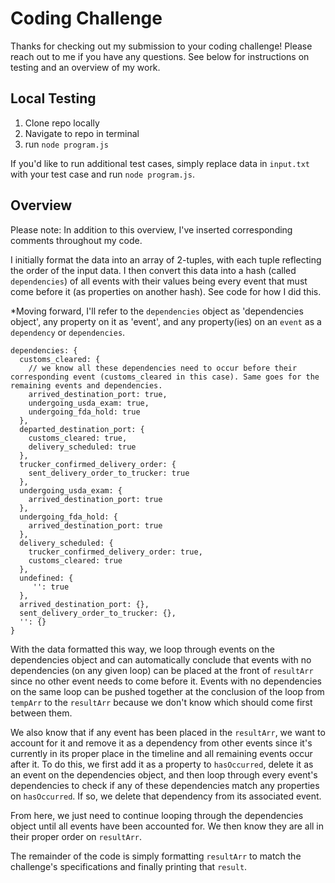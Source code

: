 # Coding Challenge
Thanks for checking out my submission to your coding challenge! Please reach out to me if you have any questions. See below for instructions on testing and an overview of my work.

## Local Testing

1. Clone repo locally
2. Navigate to repo in terminal
3. run `node program.js`

If you'd like to run additional test cases, simply replace data in `input.txt` with your test case and run `node program.js`.


## Overview

Please note: In addition to this overview, I've inserted corresponding comments throughout my code.

I initially format the data into an array of 2-tuples, with each tuple reflecting the order of the input data. I then convert this data into a hash (called `dependencies`) of all events with their values being every event that must come before it (as properties on another hash). See code for how I did this. 

*Moving forward, I'll refer to the `dependencies` object as 'dependencies object', any property on it as 'event', and any property(ies) on an `event` as a `dependency` or `dependencies`.

```
dependencies: { 
  customs_cleared: {
    // we know all these dependencies need to occur before their corresponding event (customs_cleared in this case). Same goes for the remaining events and dependencies.
    arrived_destination_port: true,
    undergoing_usda_exam: true,
    undergoing_fda_hold: true 
  },
  departed_destination_port: { 
    customs_cleared: true, 
    delivery_scheduled: true 
  },
  trucker_confirmed_delivery_order: { 
    sent_delivery_order_to_trucker: true 
  },
  undergoing_usda_exam: { 
    arrived_destination_port: true 
  },
  undergoing_fda_hold: { 
    arrived_destination_port: true 
  },
  delivery_scheduled: { 
    trucker_confirmed_delivery_order: true,
    customs_cleared: true 
  },
  undefined: {
     '': true 
  },
  arrived_destination_port: {},
  sent_delivery_order_to_trucker: {},
  '': {} 
}
```

With the data formatted this way, we loop through events on the dependencies object and can automatically conclude that events with no dependencies (on any given loop) can be placed at the front of `resultArr` since no other event needs to come before it. Events with no dependencies on the same loop can be pushed together at the conclusion of the loop from `tempArr` to the `resultArr` because we don't know which should come first between them.

We also know that if any event has been placed in the `resultArr`, we want to account for it and remove it as a dependency from other events since it's currently in its proper place in the timeline and all remaining events occur after it. To do this, we first add it as a property to `hasOccurred`, delete it as an event on the dependencies object, and then loop through every event's dependencies to check if any of these dependencies match any properties on `hasOccurred`. If so, we delete that dependency from its associated event. 

From here, we just need to continue looping through the dependencies object until all events have been accounted for. We then know they are all in their proper order on `resultArr`.

The remainder of the code is simply formatting `resultArr` to match the challenge's specifications and finally printing that `result`.